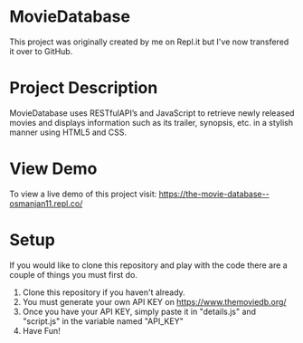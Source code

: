# MovieDatabase
This project was originally created by me on Repl.it but I've now transfered it over to GitHub.

# Project Description
MovieDatabase uses RESTfulAPI’s and JavaScript to retrieve newly released movies and displays
information such as its trailer, synopsis, etc. in a stylish manner using HTML5 and CSS.

# View Demo
To view a live demo of this project visit: https://the-movie-database--osmanjan11.repl.co/

# Setup
If you would like to clone this repository and play with the code there are a couple of things you must first do.
  1. Clone this repository if you haven't already.
  2. You must generate your own API KEY on https://www.themoviedb.org/
  3. Once you have your API KEY, simply paste it in "details.js" and "script.js" in the variable named "API_KEY"
  4. Have Fun! 
